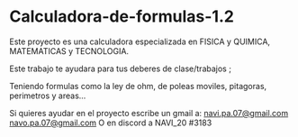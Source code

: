 # Calculadora-de-formulas-1.2
Este proyecto es una calculadora especializada en FISICA y QUIMICA, MATEMATICAS y TECNOLOGIA.

Este trabajo te ayudara para tus deberes de clase/trabajos ;

Teniendo formulas como la ley de ohm, de poleas moviles, pitagoras, perimetros y areas...

Si quieres ayudar en el proyecto escribe un gmail a:
                      navi.pa.07@gmail.com
                      navo.pa.07@gmail.com
O en discord a NAVI_20 #3183

